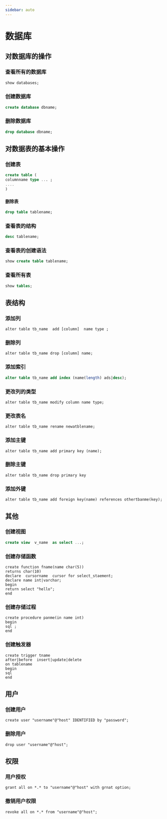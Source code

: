 ```yaml
---
sidebar: auto
---
```


#  数据库

## 对数据库的操作

### 查看所有的数据库

```sql
show databases;
```

### 创建数据库

```sql
create database dbname;
```

### 删除数据库

```sql
drop database dbname;
```

## 对数据表的基本操作

### 创建表

```sql
create table (
columnname type ... ;
....
)
```

#### 删除表


```sql
drop table tablename;
```

### 查看表的结构

```sql
desc tablename;
```


### 查看表的创建语法

```sql
show create table tablename;
```


### 查看所有表

```sql
show tables;
```


## 表结构

### 添加列

```mysql
alter table tb_name  add [column]  name type ;
```

### 删除列

```mysql
alter table tb_name drop [column] name;
```

### 添加索引

```sql
alter table tb_name add index (name(length) ads|desc);
```

### 更改列的类型

```mysql
alter table tb_name modify column name type;  
```

### 更改表名

```mysql
alter table tb_name rename newatblename;
```

### 添加主键

```mysql
alter table tb_name add primary key (name);
```

### 删除主键

```mysql
alter table tb_name drop primary key
```

### 添加外键

```mysql
alter table tb_name add foreign key(name) references othertbanme(key); 
```

## 其他

### 创建视图

```sql
create view  v_name  as select ...;
```

### 创建存储函数

```mysql
create function fname(name char(5)) 
returns char(10)
declare  cursorname  cursor for select_staement; 
declare name int|varchar;
begin
return select "hello";
end 
```

### 创建存储过程

```mysql
create procedure panme(in name int)
begin
sql ;
end 
```

### 创建触发器

```mysql
create trigger tname 
after|before  insert|update|delete  
on tablename
begin
sql
end
```

## 用户

### 创建用户

```mysql
create user "username"@"host" IDENTIFIED by "password";
```

### 删除用户

```mysql
drop user "username"@"host";
```

## 权限

### 用户授权

```mysql
grant all on *.* to "username"@"host" with grnat option;
```

### 撤销用户权限

```mysql
revoke all on *.* from "username"@"host";
```





